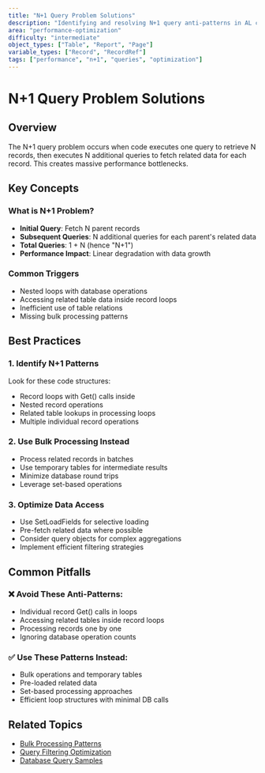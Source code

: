 ```yaml
---
title: "N+1 Query Problem Solutions"
description: "Identifying and resolving N+1 query anti-patterns in AL code"
area: "performance-optimization"
difficulty: "intermediate"
object_types: ["Table", "Report", "Page"]
variable_types: ["Record", "RecordRef"]
tags: ["performance", "n+1", "queries", "optimization"]
---
```


# N+1 Query Problem Solutions

## Overview
The N+1 query problem occurs when code executes one query to retrieve N records, then executes N additional queries to fetch related data for each record. This creates massive performance bottlenecks.

## Key Concepts

### What is N+1 Problem?
- **Initial Query**: Fetch N parent records
- **Subsequent Queries**: N additional queries for each parent's related data
- **Total Queries**: 1 + N (hence "N+1")
- **Performance Impact**: Linear degradation with data growth

### Common Triggers
- Nested loops with database operations
- Accessing related table data inside record loops
- Inefficient use of table relations
- Missing bulk processing patterns

## Best Practices

### 1. Identify N+1 Patterns
Look for these code structures:
- Record loops with Get() calls inside
- Nested record operations
- Related table lookups in processing loops
- Multiple individual record operations

### 2. Use Bulk Processing Instead
- Process related records in batches
- Use temporary tables for intermediate results
- Minimize database round trips
- Leverage set-based operations

### 3. Optimize Data Access
- Use SetLoadFields for selective loading
- Pre-fetch related data where possible
- Consider query objects for complex aggregations
- Implement efficient filtering strategies

## Common Pitfalls

### ❌ Avoid These Anti-Patterns:
- Individual record Get() calls in loops
- Accessing related tables inside record loops
- Processing records one by one
- Ignoring database operation counts

### ✅ Use These Patterns Instead:
- Bulk operations and temporary tables
- Pre-loaded related data
- Set-based processing approaches
- Efficient loop structures with minimal DB calls

## Related Topics
- [Bulk Processing Patterns](bulk-processing-patterns.md)
- [Query Filtering Optimization](query-filtering-optimization.md)
- [Database Query Samples](database-query-samples.md)
